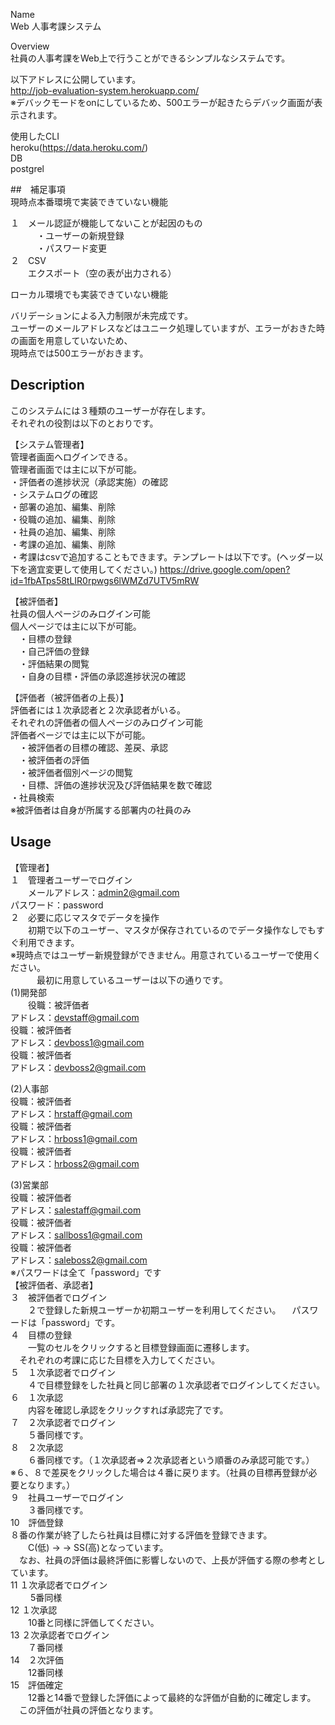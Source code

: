 Name  
Web 人事考課システム  

Overview  
社員の人事考課をWeb上で行うことができるシンプルなシステムです。 

以下アドレスに公開しています。  
http://job-evaluation-system.herokuapp.com/  
※デバックモードをonにしているため、500エラーが起きたらデバック画面が表示されます。　　

使用したCLI  
heroku(https://data.heroku.com/)  
DB  
postgrel  

##　補足事項  
現時点本番環境で実装できていない機能  

１　メール認証が機能してないことが起因のもの  
　　　・ユーザーの新規登録  
　　　・パスワード変更  
２　CSV  
　　エクスポート（空の表が出力される）  

ローカル環境でも実装できていない機能  

バリデーションによる入力制限が未完成です。  
ユーザーのメールアドレスなどはユニーク処理していますが、エラーがおきた時の画面を用意していないため、  
現時点では500エラーがおきます。  

## Description  
このシステムには３種類のユーザーが存在します。  
それぞれの役割は以下のとおりです。  

【システム管理者】  
管理者画面へログインできる。  
管理者画面では主に以下が可能。  
  ・評価者の進捗状況（承認実施）の確認  
  ・システムログの確認  
  ・部署の追加、編集、削除  
  ・役職の追加、編集、削除  
  ・社員の追加、編集、削除  
  ・考課の追加、編集、削除  
  ・考課はcsvで追加することもできます。テンプレートは以下です。(ヘッダー以下を適宜変更して使用してください。)
  https://drive.google.com/open?id=1fbATps58tLIR0rpwgs6lWMZd7UTV5mRW

【被評価者】  
社員の個人ページのみログイン可能  
個人ページでは主に以下が可能。  
　・目標の登録  
　・自己評価の登録  
　・評価結果の閲覧  
　・自身の目標・評価の承認進捗状況の確認  

【評価者（被評価者の上長）】  
評価者には１次承認者と２次承認者がいる。  
それぞれの評価者の個人ページのみログイン可能  
評価者ページでは主に以下が可能。  
　・被評価者の目標の確認、差戻、承認  
　・被評価者の評価  
　・被評価者個別ページの閲覧  
　・目標、評価の進捗状況及び評価結果を数で確認  
  ・社員検索  
 ※被評価者は自身が所属する部署内の社員のみ  
 
## Usage  
【管理者】  
１　管理者ユーザーでログイン  
　　メールアドレス：admin2@gmail.com  
    パスワード：password  
２　必要に応じマスタでデータを操作  
　　初期で以下のユーザー、マスタが保存されているのでデータ操作なしでもすぐ利用できます。  
   ※現時点ではユーザー新規登録ができません。用意されているユーザーで使用ください。  
　　　最初に用意しているユーザーは以下の通りです。  
   (1)開発部  
   　　役職：被評価者  
      アドレス：devstaff@gmail.com  
      役職：被評価者  
      アドレス：devboss1@gmail.com  
      役職：被評価者  
      アドレス：devboss2@gmail.com  
      
  (2)人事部  
      役職：被評価者  
      アドレス：hrstaff@gmail.com  
      役職：被評価者  
      アドレス：hrboss1@gmail.com  
      役職：被評価者  
      アドレス：hrboss2@gmail.com  

  (3)営業部  
      役職：被評価者  
      アドレス：salestaff@gmail.com  
      役職：被評価者  
      アドレス：sallboss1@gmail.com  
      役職：被評価者  
      アドレス：saleboss2@gmail.com  
※パスワードは全て「password」です  
【被評価者、承認者】  
３　被評価者でログイン  
　　２で登録した新規ユーザーか初期ユーザーを利用してください。
  　パスワードは「password」です。  
４　目標の登録  
　　一覧のセルをクリックすると目標登録画面に遷移します。  
  　それぞれの考課に応じた目標を入力してください。  
５　１次承認者でログイン  
　　４で目標登録をした社員と同じ部署の１次承認者でログインしてください。  
６　１次承認  
　　内容を確認し承認をクリックすれば承認完了です。  
７　２次承認者でログイン  
　　５番同様です。  
８　２次承認  
　　６番同様です。（１次承認者⇒２次承認者という順番のみ承認可能です。）  
  ※６、８で差戻をクリックした場合は４番に戻ります。（社員の目標再登録が必要となります。）  
９　社員ユーザーでログイン  
　　３番同様です。  
10　評価登録  
   ８番の作業が終了したら社員は目標に対する評価を登録できます。  
　　C(低) → → SS(高)となっています。  
  　なお、社員の評価は最終評価に影響しないので、上長が評価する際の参考としています。  
11  １次承認者でログイン  
　　 5番同様  
12  １次承認  
　　10番と同様に評価してください。  
13  ２次承認者でログイン  
　　７番同様  
14　２次評価  
　　12番同様  
15　評価確定  
　　12番と14番で登録した評価によって最終的な評価が自動的に確定します。  
  　この評価が社員の評価となります。  
